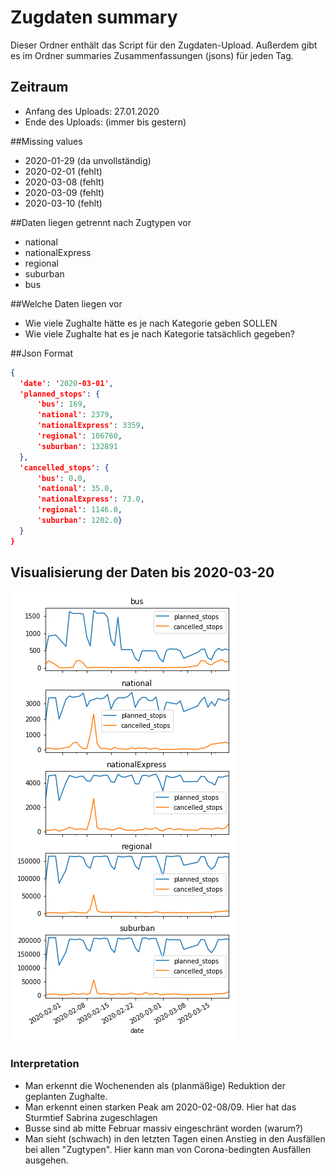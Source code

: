 # Zugdaten summary

Dieser Ordner enthält das Script für den Zugdaten-Upload. Außerdem gibt es im Ordner summaries Zusammenfassungen (jsons) für jeden Tag. 

## Zeitraum
* Anfang des Uploads: 27.01.2020
* Ende des Uploads: (immer bis gestern)

##Missing values
* 2020-01-29 (da unvollständig)
* 2020-02-01 (fehlt)
* 2020-03-08 (fehlt)
* 2020-03-09 (fehlt)
* 2020-03-10 (fehlt)

##Daten liegen getrennt nach Zugtypen vor
* national
* nationalExpress
* regional
* suburban
* bus

##Welche Daten liegen vor
* Wie viele Zughalte hätte es je nach Kategorie geben SOLLEN
* Wie viele Zughalte hat es je nach Kategorie tatsächlich gegeben?

##Json Format
```json
{
  'date': '2020-03-01',
  'planned_stops': {
      'bus': 169,
      'national': 2379,
      'nationalExpress': 3359,
      'regional': 106760,
      'suburban': 132891
  },
  'cancelled_stops': {
      'bus': 0.0,
      'national': 35.0,
      'nationalExpress': 73.0,
      'regional': 1146.0,
      'suburban': 1202.0}
  }
}
```

## Visualisierung der Daten bis 2020-03-20
![Zeigt die Entwicklung der geplanten und ausgefallenen Stops in Deutschland nach Zugtyp](data_viz.png "Visualisierung")
   
### Interpretation
* Man erkennt die Wochenenden als (planmäßige) Reduktion der geplanten Zughalte.
* Man erkennt einen starken Peak am 2020-02-08/09. Hier hat das Sturmtief Sabrina zugeschlagen
* Busse sind ab mitte Februar massiv eingeschränt worden (warum?)
* Man sieht (schwach) in den letzten Tagen einen Anstieg in den Ausfällen bei allen "Zugtypen". Hier kann man von Corona-bedingten Ausfällen ausgehen.